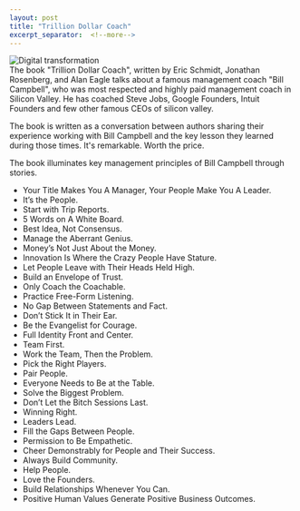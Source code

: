 ```yaml
---
layout: post
title: "Trillion Dollar Coach"
excerpt_separator:  <!--more-->
---
```


<img src="/blog/images/trillon.jpg" alt="Digital transformation">
<br>
<div>
The book "Trillion Dollar Coach", written by Eric Schmidt, Jonathan Rosenberg, and Alan Eagle talks about a  famous management coach
"Bill Campbell", who was most respected and highly paid management coach in Silicon Valley. He has coached Steve Jobs, Google Founders, Intuit Founders and few other famous CEOs of silicon valley.<br> 

The book is written as a conversation between authors sharing their experience working with Bill Campbell and the key lesson they learned during those times. It's remarkable. Worth the price. <br>

The book illuminates key management principles of Bill Campbell through stories.<br>

<ul>
<li>Your Title Makes You A Manager, Your People Make You A Leader.</li>
<li>It’s the People.</li>
<li>Start with Trip Reports.</li>
<li>5 Words on A White Board.</li>
<li>Best Idea, Not Consensus.</li>
<li>Manage the Aberrant Genius.</li>
<li>Money’s Not Just About the Money.</li>
<li>Innovation Is Where the Crazy People Have Stature.</li>
<li>Let People Leave with Their Heads Held High.</li>
<li>Build an Envelope of Trust.</li>
<li>Only Coach the Coachable.</li>
<li>Practice Free-Form Listening.</li>
<li>No Gap Between Statements and Fact.</li>
<li>Don’t Stick It in Their Ear.</li>
<li>Be the Evangelist for Courage.</li>
<li>Full Identity Front and Center.</li>
<li>Team First.</li>
<li>Work the Team, Then the Problem.</li>
<li>Pick the Right Players.</li>
<li>Pair People.</li>
<li>Everyone Needs to Be at the Table.</li>
<li>Solve the Biggest Problem.</li>
<li>Don’t Let the Bitch Sessions Last.</li>
<li>Winning Right.</li>
<li>Leaders Lead.</li>
<li>Fill the Gaps Between People.</li>
<li>Permission to Be Empathetic.</li>
<li>Cheer Demonstrably for People and Their Success.</li>
<li>Always Build Community.</li>
<li>Help People.</li>
<li>Love the Founders.</li>
<li>Build Relationships Whenever You Can.</li>
<li>Positive Human Values Generate Positive Business Outcomes.</li>
</ul>
</div>

<script type="text/javascript" src="https://platform-api.sharethis.com/js/sharethis.js#property=5eaba5f77525e90012616b98&product=inline-share-buttons" async="async"></script>

<div class="sharethis-inline-share-buttons"></div>